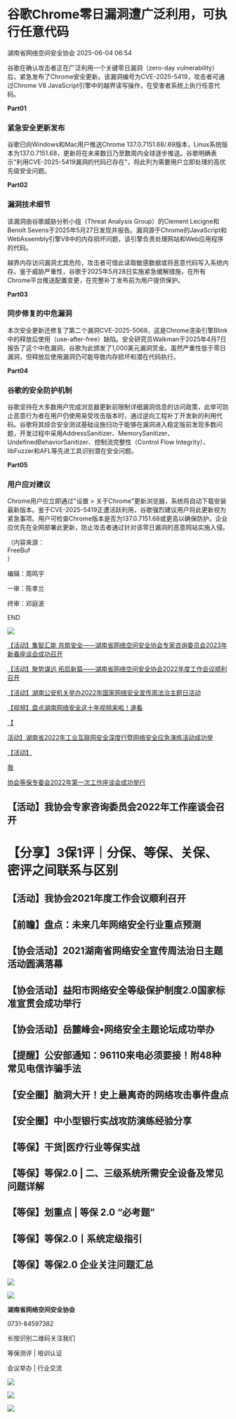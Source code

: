 #  谷歌Chrome零日漏洞遭广泛利用，可执行任意代码   
 湖南省网络空间安全协会   2025-06-04 06:54  
  
谷歌在确认攻击者正在广泛利用一个关键零日漏洞（zero-day vulnerability）后，紧急发布了Chrome安全更新。该漏洞编号为CVE-2025-5419，攻击者可通过Chrome V8 JavaScript引擎中的越界读写操作，在受害者系统上执行任意代码。  
  
  
**Part01**  
### 紧急安全更新发布  
  
  
谷歌已向Windows和Mac用户推送Chrome 137.0.7151.68/.69版本，Linux系统版本为137.0.7151.68，更新将在未来数日乃至数周内全球逐步推送。谷歌明确表示"利用CVE-2025-5419漏洞的代码已存在"，将此列为需要用户立即处理的高优先级安全问题。  
  
  
**Part02**  
### 漏洞技术细节  
  
  
该漏洞由谷歌威胁分析小组（Threat Analysis Group）的Clement Lecigne和Benoît Sevens于2025年5月27日发现并报告。漏洞源于Chrome的JavaScript和WebAssembly引擎V8中的内存损坏问题，该引擎负责处理网站和Web应用程序的代码。  
  
  
越界内存访问漏洞尤其危险，攻击者可借此读取敏感数据或将恶意代码写入系统内存。鉴于威胁严重性，谷歌于2025年5月28日实施紧急缓解措施，在所有Chrome平台推送配置变更，在完整补丁发布前为用户提供保护。  
  
  
**Part03**  
### 同步修复的中危漏洞  
  
  
本次安全更新还修复了第二个漏洞CVE-2025-5068，这是Chrome渲染引擎Blink中的释放后使用（use-after-free）缺陷。安全研究员Walkman于2025年4月7日报告了这个中危漏洞，谷歌为此颁发了1,000美元漏洞赏金。虽然严重性低于零日漏洞，但释放后使用漏洞仍可能导致内存损坏和潜在代码执行。  
  
  
**Part04**  
### 谷歌的安全防护机制  
  
  
谷歌坚持在大多数用户完成浏览器更新前限制详细漏洞信息的访问政策，此举可防止恶意行为者在用户仍使用易受攻击版本时，通过逆向工程补丁开发新的利用代码。谷歌将其综合安全测试基础设施归功于能够在漏洞进入稳定版前发现多数问题，开发过程中采用AddressSanitizer、MemorySanitizer、UndefinedBehaviorSanitizer、控制流完整性（Control Flow Integrity）、libFuzzer和AFL等先进工具识别潜在安全问题。  
  
  
**Part05**  
### 用户应对建议  
  
  
Chrome用户应立即通过"设置 > 关于Chrome"更新浏览器，系统将自动下载安装最新版本。鉴于CVE-2025-5419正遭活跃利用，谷歌强烈建议用户将此更新视为紧急事项。用户可检查Chrome版本是否为137.0.7151.68或更高以确保防护。企业应优先在全网部署此更新，防止攻击者通过针对该零日漏洞的恶意网站实施入侵。  
  
（内容来源：  
FreeBuf  
）  
  
编辑：周鸣宇  
  
一审：陈孝兰  
  
终审：邓庭波  
  
END  
  
  
![](https://mmbiz.qpic.cn/sz_mmbiz_png/wIpLE08cKh7eW42KbUD7QWcok1ib1kZC4PGgLtFJCCLrJlNMaBm5xyshTqiaIJbQicwsusUFxU0X4kfyrYcuAw8hg/640?wx_fmt=png&wxfrom=5&wx_lazy=1&wx_co=1 "")  
  
  
[【活动】集智汇能 共筑安全——湖南省网络空间安全协会专家咨询委员会2023年新春座谈会成功召开](http://mp.weixin.qq.com/s?__biz=MzAwMTg3MDQzOA==&mid=2247506768&idx=1&sn=7e696b7854e80c5c99b0abc48fc8ac3e&chksm=9ad18459ada60d4f1e3faa53fb665084671c0940fbde3d7492a4c21679da1b89c5577c3ad05f&scene=21#wechat_redirect)  
  
  
[【活动】聚势谋远 拓启新篇——湖南省网络空间安全协会2022年度工作会议顺利召开](http://mp.weixin.qq.com/s?__biz=MzAwMTg3MDQzOA==&mid=2247501198&idx=1&sn=e6d5d61109d12bb7fdcc4ec049b820ed&chksm=9ad19a87ada6139132b3c846edf47c57426ac9df5043db0459b09a4b3853da0fec06029b5032&scene=21#wechat_redirect)  
  
  
[【活动】湖南公安机关举办2022年国家网络安全宣传周法治主题日活动](http://mp.weixin.qq.com/s?__biz=MzAwMTg3MDQzOA==&mid=2247495934&idx=1&sn=74561543eb5d4f3a725d247d52d2985f&chksm=9ad1aff7ada626e173176b5818ddff433abbed98eff789e66704f072d205309e5c3c45cdfa09&scene=21#wechat_redirect)  
  
  
[【视频】盘点湖南网络安全这十年视频来啦！速看](http://mp.weixin.qq.com/s?__biz=MzAwMTg3MDQzOA==&mid=2247495934&idx=2&sn=6049cc3c3b04a2eb69f1d25cf4316225&chksm=9ad1aff7ada626e1e0626cf770e4a036ca198f8c2d8d2042d0733a2683fc3833f2e49029dee4&scene=21#wechat_redirect)  
  
  
[【](http://mp.weixin.qq.com/s?__biz=MzAwMTg3MDQzOA==&mid=2247506768&idx=1&sn=7e696b7854e80c5c99b0abc48fc8ac3e&chksm=9ad18459ada60d4f1e3faa53fb665084671c0940fbde3d7492a4c21679da1b89c5577c3ad05f&scene=21#wechat_redirect)  
  
[活动】湖南省2022年工业互联网安全深度行暨网络安全应急演练活动成功举](http://mp.weixin.qq.com/s?__biz=MzAwMTg3MDQzOA==&mid=2247506768&idx=1&sn=7e696b7854e80c5c99b0abc48fc8ac3e&chksm=9ad18459ada60d4f1e3faa53fb665084671c0940fbde3d7492a4c21679da1b89c5577c3ad05f&scene=21#wechat_redirect)  
  
  
[【活动】](http://mp.weixin.qq.com/s?__biz=MzAwMTg3MDQzOA==&mid=2247492497&idx=1&sn=d92c82a0d99d116b064f52a4a867ca4c&chksm=9ad1bc98ada6358ea04cd4876ac1fd5c195ec25b496f87217c89ca81ea04c871f71e49c057a0&scene=21#wechat_redirect)  
  
[我](http://mp.weixin.qq.com/s?__biz=MzAwMTg3MDQzOA==&mid=2247492497&idx=1&sn=d92c82a0d99d116b064f52a4a867ca4c&chksm=9ad1bc98ada6358ea04cd4876ac1fd5c195ec25b496f87217c89ca81ea04c871f71e49c057a0&scene=21#wechat_redirect)  
  
[协会等保专委会2022年第一次工作座谈会成功举行](http://mp.weixin.qq.com/s?__biz=MzAwMTg3MDQzOA==&mid=2247492497&idx=1&sn=d92c82a0d99d116b064f52a4a867ca4c&chksm=9ad1bc98ada6358ea04cd4876ac1fd5c195ec25b496f87217c89ca81ea04c871f71e49c057a0&scene=21#wechat_redirect)  
  
## 【活动】我协会专家咨询委员会2022年工作座谈会召开  
# 【分享】3保1评｜分保、等保、关保、密评之间联系与区别  
## 【活动】我协会2021年度工作会议顺利召开  
  
## 【前瞻】盘点：未来几年网络安全行业重点预测  
## 【协会活动】2021湖南省网络安全宣传周法治日主题活动圆满落幕  
  
## 【协会活动】益阳市网络安全等级保护制度2.0国家标准宣贯会成功举行  
## 【协会活动】岳麓峰会•网络安全主题论坛成功举办  
## 【提醒】公安部通知：96110来电必须要接！附48种常见电信诈骗手法  
## 【安全圈】脑洞大开！史上最离奇的网络攻击事件盘点  
  
  
## 【安全圈】中小型银行实战攻防演练经验分享  
## 【等保】干货|医疗行业等保实战  
## 【等保】等保2.0 | 二、三级系统所需安全设备及常见问题详解  
## 【等保】划重点 | 等保 2.0 “必考题”  
## 【等保】等保2.0丨系统定级指引  
## 【等保】等保2.0 企业关注问题汇总  
  
  
![](https://mmbiz.qpic.cn/sz_mmbiz_gif/wIpLE08cKh4zkurpHzhdKRicurpwjcAvtS3IguEujicngsjr5RXhXiaabK1ibhzRo9tcRs5sccNZ9UUzAYPbZyTbBA/640?wx_fmt=gif "")  
  
![](https://mmbiz.qpic.cn/sz_mmbiz_gif/wIpLE08cKh4zkurpHzhdKRicurpwjcAvtS3IguEujicngsjr5RXhXiaabK1ibhzRo9tcRs5sccNZ9UUzAYPbZyTbBA/640?wx_fmt=gif "")  
  
**湖南省网络空间安全协会**  
  
0731-84597382  
  
长按识别二维码关注我们  
  
等保测评 | 培训认证  
  
会议举办 | 行业交流  
  
![](https://mmbiz.qpic.cn/sz_mmbiz_jpg/wIpLE08cKh4zkurpHzhdKRicurpwjcAvt9r42crDIbtLHDCUlh4SibreIU7A8OmQorlvoiaqpOibRZBU2mUqfI4zzg/640?wx_fmt=jpeg "")  
  
  
![](https://mmbiz.qpic.cn/sz_mmbiz_gif/wIpLE08cKh4zkurpHzhdKRicurpwjcAvtS3IguEujicngsjr5RXhXiaabK1ibhzRo9tcRs5sccNZ9UUzAYPbZyTbBA/640?wx_fmt=gif "")  
  
![](https://mmbiz.qpic.cn/sz_mmbiz_gif/wIpLE08cKh4zkurpHzhdKRicurpwjcAvtS3IguEujicngsjr5RXhXiaabK1ibhzRo9tcRs5sccNZ9UUzAYPbZyTbBA/640?wx_fmt=gif "")  
  
  
  
  
  
